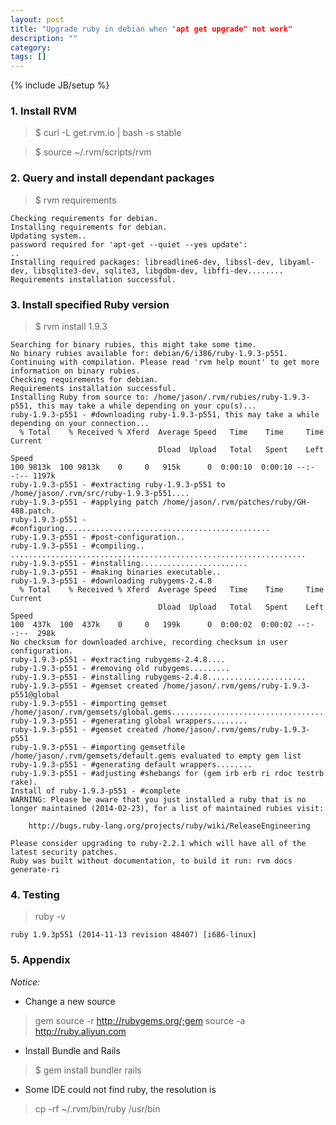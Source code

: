 ```yaml
---
layout: post
title: "Upgrade ruby in debian when "apt get upgrade" not work"
description: ""
category: 
tags: []
---
```

{% include JB/setup %}


### 1. Install RVM

>$ curl -L get.rvm.io | bash -s stable

>$ source ~/.rvm/scripts/rvm


### 2. Query and install dependant packages

>$ rvm requirements

	Checking requirements for debian.
	Installing requirements for debian.
	Updating system..
	password required for 'apt-get --quiet --yes update': 
	..
	Installing required packages: libreadline6-dev, libssl-dev, libyaml-dev, libsqlite3-dev, sqlite3, libgdbm-dev, libffi-dev........
	Requirements installation successful.

### 3. Install specified Ruby version

> $ rvm install 1.9.3

	Searching for binary rubies, this might take some time.
	No binary rubies available for: debian/6/i386/ruby-1.9.3-p551.
	Continuing with compilation. Please read 'rvm help mount' to get more information on binary rubies.
	Checking requirements for debian.
	Requirements installation successful.
	Installing Ruby from source to: /home/jason/.rvm/rubies/ruby-1.9.3-p551, this may take a while depending on your cpu(s)...
	ruby-1.9.3-p551 - #downloading ruby-1.9.3-p551, this may take a while depending on your connection...
	  % Total    % Received % Xferd  Average Speed   Time    Time     Time  Current
	                                 Dload  Upload   Total   Spent    Left  Speed
	100 9813k  100 9813k    0     0   915k      0  0:00:10  0:00:10 --:--:-- 1197k
	ruby-1.9.3-p551 - #extracting ruby-1.9.3-p551 to /home/jason/.rvm/src/ruby-1.9.3-p551....
	ruby-1.9.3-p551 - #applying patch /home/jason/.rvm/patches/ruby/GH-488.patch.
	ruby-1.9.3-p551 - #configuring..............................................
	ruby-1.9.3-p551 - #post-configuration..
	ruby-1.9.3-p551 - #compiling..
	..................................................................
	ruby-1.9.3-p551 - #installing........................
	ruby-1.9.3-p551 - #making binaries executable..
	ruby-1.9.3-p551 - #downloading rubygems-2.4.8
	  % Total    % Received % Xferd  Average Speed   Time    Time     Time  Current
	                                 Dload  Upload   Total   Spent    Left  Speed
	100  437k  100  437k    0     0   199k      0  0:00:02  0:00:02 --:--:--  298k
	No checksum for downloaded archive, recording checksum in user configuration.
	ruby-1.9.3-p551 - #extracting rubygems-2.4.8....
	ruby-1.9.3-p551 - #removing old rubygems.........
	ruby-1.9.3-p551 - #installing rubygems-2.4.8......................
	ruby-1.9.3-p551 - #gemset created /home/jason/.rvm/gems/ruby-1.9.3-p551@global
	ruby-1.9.3-p551 - #importing gemset /home/jason/.rvm/gemsets/global.gems................................................
	ruby-1.9.3-p551 - #generating global wrappers........
	ruby-1.9.3-p551 - #gemset created /home/jason/.rvm/gems/ruby-1.9.3-p551
	ruby-1.9.3-p551 - #importing gemsetfile /home/jason/.rvm/gemsets/default.gems evaluated to empty gem list
	ruby-1.9.3-p551 - #generating default wrappers........
	ruby-1.9.3-p551 - #adjusting #shebangs for (gem irb erb ri rdoc testrb rake).
	Install of ruby-1.9.3-p551 - #complete 
	WARNING: Please be aware that you just installed a ruby that is no longer maintained (2014-02-23), for a list of maintained rubies visit:
	
	    http://bugs.ruby-lang.org/projects/ruby/wiki/ReleaseEngineering
	
	Please consider upgrading to ruby-2.2.1 which will have all of the latest security patches.
	Ruby was built without documentation, to build it run: rvm docs generate-ri

### 4. Testing

> ruby -v

	ruby 1.9.3p551 (2014-11-13 revision 48407) [i686-linux]


### 5. Appendix

*Notice:*

* Change a new source 

> gem source -r http://rubygems.org/;gem source -a http://ruby.aliyun.com

* Install Bundle and Rails

> $ gem install bundler rails

* Some IDE could not find ruby, the resolution is

> cp -rf ~/.rvm/bin/ruby /usr/bin